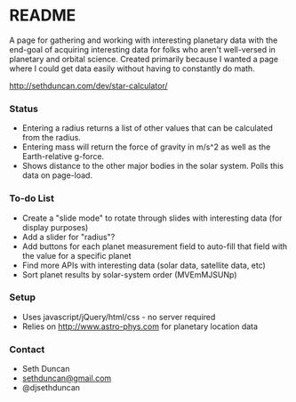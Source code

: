 # README #

A page for gathering and working with interesting planetary data with the end-goal of acquiring interesting data for folks who aren't well-versed in planetary and orbital science. Created primarily because I wanted a page where I could get data easily without having to constantly do math.

http://sethduncan.com/dev/star-calculator/

### Status ###

* Entering a radius returns a list of other values that can be calculated from the radius.
* Entering mass will return the force of gravity in m/s^2 as well as the Earth-relative g-force.
* Shows distance to the other major bodies in the solar system. Polls this data on page-load.

### To-do List ###

* Create a "slide mode" to rotate through slides with interesting data (for display purposes)
* Add a slider for "radius"?
* Add buttons for each planet measurement field to auto-fill that field with the value for a specific planet
* Find more APIs with interesting data (solar data, satellite data, etc)
* Sort planet results by solar-system order (MVEmMJSUNp)

### Setup ###

* Uses javascript/jQuery/html/css - no server required
* Relies on http://www.astro-phys.com for planetary location data

### Contact ###

* Seth Duncan
* sethduncan@gmail.com
* @djsethduncan
